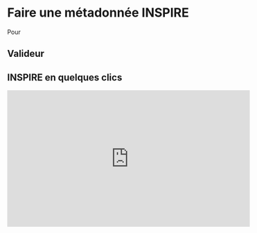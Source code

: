 # Faire une métadonnée INSPIRE

Pour


## Valideur


## INSPIRE en quelques clics

<iframe width="560" height="315" src="https://www.youtube.com/embed/D6BADFOllkU" frameborder="0" allowfullscreen></iframe>

